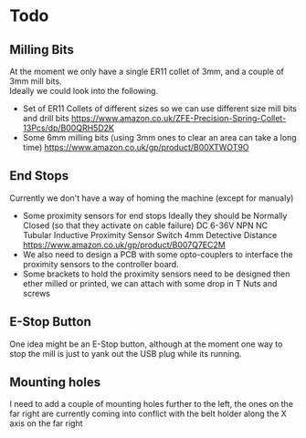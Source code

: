 # Todo

## Milling Bits

At the moment we only have a single ER11 collet of 3mm, and a couple of 3mm mill bits. <br>
Ideally we could look into the following.

  * Set of ER11 Collets of different sizes so we can use different size mill bits and drill bits
    <https://www.amazon.co.uk/ZFE-Precision-Spring-Collet-13Pcs/dp/B00QRH5D2K>
  * Some 6mm milling bits (using 3mm ones to clear an area can take a long time)
    <https://www.amazon.co.uk/gp/product/B00XTWOT9O>


## End Stops

Currently we don't have a way of homing the machine (except for manualy)

  * Some proximity sensors for end stops
    Ideally they should be Normally Closed (so that they activate on cable failure)
    DC 6-36V NPN NC Tubular Inductive Proximity Sensor Switch 4mm Detective Distance
    <https://www.amazon.co.uk/gp/product/B007Q7EC2M>
  * We also need to design a PCB with some opto-couplers to interface the proximity sensors to the controller board.
  * Some brackets to hold the proximity sensors need to be designed then ether milled or printed, we can attach with some drop in T Nuts and screws


## E-Stop Button

One idea might be an E-Stop button, although at the moment one way to stop the mill is just to yank out the USB plug while its running.

## Mounting holes

I need to add a couple of mounting holes further to the left, the ones on the far right are currently coming into conflict with the belt holder
along the X axis on the far right
